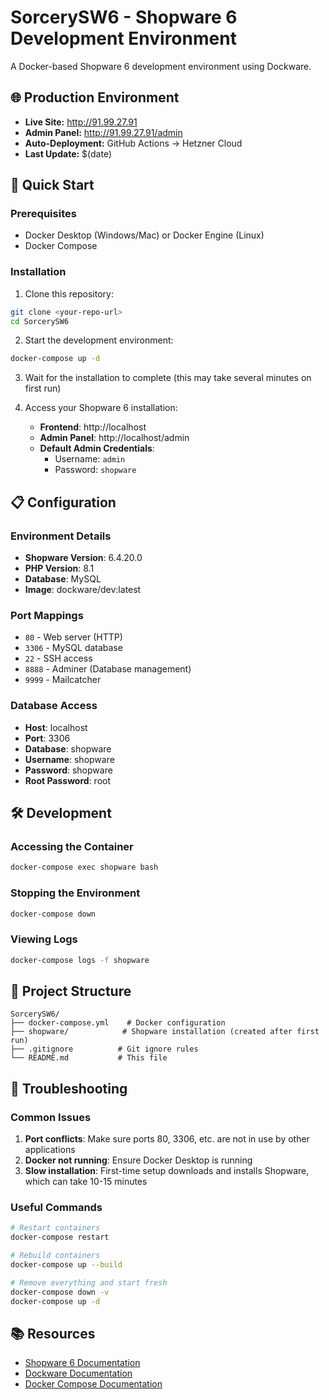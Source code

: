 # SorcerySW6 - Shopware 6 Development Environment

A Docker-based Shopware 6 development environment using Dockware.

## 🌐 Production Environment
- **Live Site:** http://91.99.27.91
- **Admin Panel:** http://91.99.27.91/admin
- **Auto-Deployment:** GitHub Actions → Hetzner Cloud
- **Last Update:** $(date)

## 🚀 Quick Start

### Prerequisites
- Docker Desktop (Windows/Mac) or Docker Engine (Linux)
- Docker Compose

### Installation

1. Clone this repository:
```bash
git clone <your-repo-url>
cd SorcerySW6
```

2. Start the development environment:
```bash
docker-compose up -d
```

3. Wait for the installation to complete (this may take several minutes on first run)

4. Access your Shopware 6 installation:
   - **Frontend**: http://localhost
   - **Admin Panel**: http://localhost/admin
   - **Default Admin Credentials**:
     - Username: `admin`
     - Password: `shopware`

## 📋 Configuration

### Environment Details
- **Shopware Version**: 6.4.20.0
- **PHP Version**: 8.1
- **Database**: MySQL
- **Image**: dockware/dev:latest

### Port Mappings
- `80` - Web server (HTTP)
- `3306` - MySQL database
- `22` - SSH access
- `8888` - Adminer (Database management)
- `9999` - Mailcatcher

### Database Access
- **Host**: localhost
- **Port**: 3306
- **Database**: shopware
- **Username**: shopware
- **Password**: shopware
- **Root Password**: root

## 🛠️ Development

### Accessing the Container
```bash
docker-compose exec shopware bash
```

### Stopping the Environment
```bash
docker-compose down
```

### Viewing Logs
```bash
docker-compose logs -f shopware
```

## 📁 Project Structure

```
SorcerySW6/
├── docker-compose.yml    # Docker configuration
├── shopware/            # Shopware installation (created after first run)
├── .gitignore          # Git ignore rules
└── README.md           # This file
```

## 🔧 Troubleshooting

### Common Issues
1. **Port conflicts**: Make sure ports 80, 3306, etc. are not in use by other applications
2. **Docker not running**: Ensure Docker Desktop is running
3. **Slow installation**: First-time setup downloads and installs Shopware, which can take 10-15 minutes

### Useful Commands
```bash
# Restart containers
docker-compose restart

# Rebuild containers
docker-compose up --build

# Remove everything and start fresh
docker-compose down -v
docker-compose up -d
```

## 📚 Resources

- [Shopware 6 Documentation](https://docs.shopware.com/)
- [Dockware Documentation](https://dockware.io/)
- [Docker Compose Documentation](https://docs.docker.com/compose/)
 
<!-- Deployment Test: 28.05.2025 19:31:08,38 --> 
 
<!-- CI/CD Test: 20252805_193835 --> 
